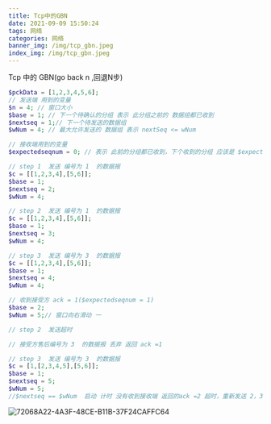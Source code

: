 ```yaml
---
title: Tcp中的GBN
date: 2021-09-09 15:50:24
tags: 网络
categories: 网络
banner_img: /img/tcp_gbn.jpeg
index_img: /img/tcp_gbn.jpeg
---
```

Tcp 中的 GBN(go back n ,回退N步)
```php
$pckData = [1,2,3,4,5,6];
// 发送端 用到的变量
$n = 4; // 窗口大小
$base = 1; // 下一个待确认的分组 表示 此分组之前的 数据组都已收到
$nextseq = 1;// 下一个待发送的数据组
$wNum = 4; // 最大允许发送的 数据组 表示 nextSeq <= wNum

// 接收端用到的变量
$expectedseqnum = 0; // 表示 此前的分组都已收到，下个收到的分组 应该是 $expectedseqnum +1， 如果不是 就忽略返回 ack = $expectedseqnum

// step 1  发送 编号为 1  的数据报
$c = [[1,2,3,4],[5,6]];
$base = 1;
$nextseq = 2;
$wNum = 4;

// step 2  发送 编号为 1  的数据报
$c = [[1,2,3,4],[5,6]];
$base = 1;
$nextseq = 3;
$wNum = 4;

// step 3  发送 编号为 3  的数据报
$c = [[1,2,3,4],[5,6]];
$base = 1;
$nextseq = 4;
$wNum = 4;

// 收到接受方 ack = 1($expectedseqnum = 1)
$base = 2;
$wNum = 5;// 窗口向右滑动 一

// step 2  发送超时

// 接受方售后编号为 3  的数据报 丢弃 返回 ack =1

// step 3  发送 编号为 3  的数据报
$c = [1,[2,3,4,5],[5,6]];
$base = 1;
$nextseq = 5;
$wNum = 5;
//$nextseq == $wNum  启动 计时 没有收到接收端 返回的ack =2 超时，重新发送 2，3，4，5
```

![72068A22-4A3F-48CE-B11B-37F24CAFFC64](https://tva1.sinaimg.cn/large/e6c9d24ely1h1ptqc0a1oj20ej0laab8.jpg)

